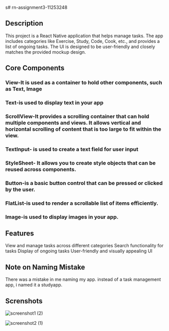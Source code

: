 s# rn-assignment3-11253248

## Description

This project is a React Native application that helps manage tasks. The app includes categories like Exercise, Study, Code, Cook, etc., and provides a list of ongoing tasks. The UI is designed to be user-friendly and closely matches the provided mockup design.

## Core Components

### View-It is used as a container to hold other components, such as Text, Image
### Text-is used to display text in your app
### ScrollView-It provides a scrolling container that can hold multiple components and views. It allows vertical and horizontal scrolling of content that is too large to fit within the view.
### TextInput- is used to create a text field for user input
### StyleSheet- It allows you to create style objects that can be reused across components.
### Button-is a basic button control that can be pressed or clicked by the user.
### FlatList-is used to render a scrollable list of items efficiently.
### Image-is used to display images in your app.

## Features

View and manage tasks across different categories
Search functionality for tasks
Display of ongoing tasks
User-friendly and visually appealing UI

## Note on Naming Mistake

There was a mistake in me naming my app. instead of a task management app, i named it a studyapp.

## Screnshots

![screenshot1 (2)](https://github.com/AdwoaAkonnor/rn-assignment3-11253248/assets/170194218/afb29035-d666-4c0e-b5ef-0e7af9681588)

![screenshot2 (1)](https://github.com/AdwoaAkonnor/rn-assignment3-11253248/assets/170194218/3f41a296-c7e4-4e4e-925b-4fc6bfddf4fa)
